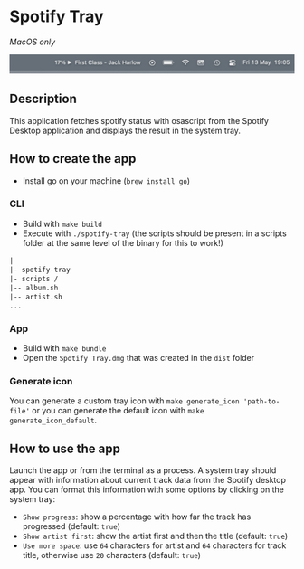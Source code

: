 # Spotify Tray

_MacOS only_

![preview](./preview.png)

## Description

This application fetches spotify status with osascript from the Spotify Desktop application and displays the result in the system tray.

## How to create the app

- Install go on your machine (`brew install go`)

### CLI

- Build with `make build`
- Execute with `./spotify-tray` (the scripts should be present in a scripts folder at the same level of the binary for this to work!)

```
|
|- spotify-tray
|- scripts /
|-- album.sh
|-- artist.sh
...
```

### App

- Build with `make bundle`
- Open the `Spotify Tray.dmg` that was created in the `dist` folder

### Generate icon

You can generate a custom tray icon with `make generate_icon 'path-to-file'` or you can generate the default icon with `make generate_icon_default`.

## How to use the app

Launch the app or from the terminal as a process. A system tray should appear with information about current track data from the Spotify desktop app. You can format this information with some options by clicking on the system tray:

- `Show progress`: show a percentage with how far the track has progressed (default: `true`)
- `Show artist first`: show the artist first and then the title (default: `true`)
- `Use more space`: use `64` characters for artist and `64` characters for track title, otherwise use `20` characters (default: `true`)
